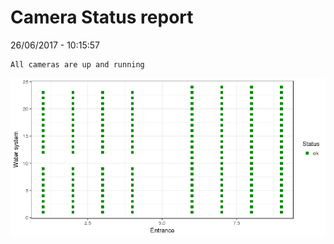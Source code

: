 Camera Status report
================
26/06/2017 - 10:15:57

    All cameras are up and running

![](camreport_files/figure-markdown_github/unnamed-chunk-2-1.png)

